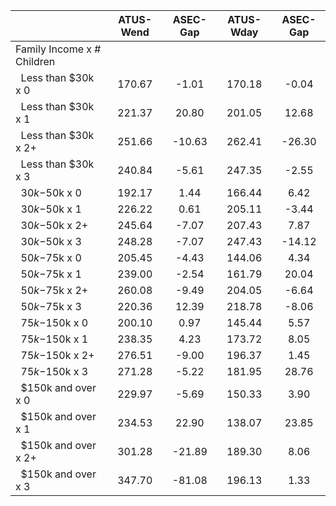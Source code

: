 
|                      |    ATUS-Wend |     ASEC-Gap |    ATUS-Wday |     ASEC-Gap |
| -------------------- | :----------: | :----------: | :----------: | :----------: |
| Family Income x # Children |              |              |              |              |
| &nbsp;&nbsp;Less than $30k x 0 |       170.67 |        -1.01 |       170.18 |        -0.04 |
| &nbsp;&nbsp;Less than $30k x 1 |       221.37 |        20.80 |       201.05 |        12.68 |
| &nbsp;&nbsp;Less than $30k x 2+ |       251.66 |       -10.63 |       262.41 |       -26.30 |
| &nbsp;&nbsp;Less than $30k x 3 |       240.84 |        -5.61 |       247.35 |        -2.55 |
| &nbsp;&nbsp;$30k-$50k x 0 |       192.17 |         1.44 |       166.44 |         6.42 |
| &nbsp;&nbsp;$30k-$50k x 1 |       226.22 |         0.61 |       205.11 |        -3.44 |
| &nbsp;&nbsp;$30k-$50k x 2+ |       245.64 |        -7.07 |       207.43 |         7.87 |
| &nbsp;&nbsp;$30k-$50k x 3 |       248.28 |        -7.07 |       247.43 |       -14.12 |
| &nbsp;&nbsp;$50k-$75k x 0 |       205.45 |        -4.43 |       144.06 |         4.34 |
| &nbsp;&nbsp;$50k-$75k x 1 |       239.00 |        -2.54 |       161.79 |        20.04 |
| &nbsp;&nbsp;$50k-$75k x 2+ |       260.08 |        -9.49 |       204.05 |        -6.64 |
| &nbsp;&nbsp;$50k-$75k x 3 |       220.36 |        12.39 |       218.78 |        -8.06 |
| &nbsp;&nbsp;$75k-$150k x 0 |       200.10 |         0.97 |       145.44 |         5.57 |
| &nbsp;&nbsp;$75k-$150k x 1 |       238.35 |         4.23 |       173.72 |         8.05 |
| &nbsp;&nbsp;$75k-$150k x 2+ |       276.51 |        -9.00 |       196.37 |         1.45 |
| &nbsp;&nbsp;$75k-$150k x 3 |       271.28 |        -5.22 |       181.95 |        28.76 |
| &nbsp;&nbsp;$150k and over x 0 |       229.97 |        -5.69 |       150.33 |         3.90 |
| &nbsp;&nbsp;$150k and over x 1 |       234.53 |        22.90 |       138.07 |        23.85 |
| &nbsp;&nbsp;$150k and over x 2+ |       301.28 |       -21.89 |       189.30 |         8.06 |
| &nbsp;&nbsp;$150k and over x 3 |       347.70 |       -81.08 |       196.13 |         1.33 |

